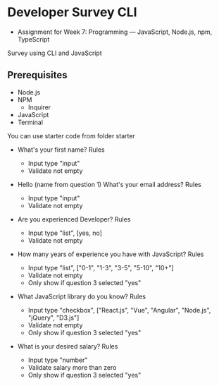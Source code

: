 # Developer Survey CLI

- Assignment for Week 7: Programming — JavaScript, Node.js, npm, TypeScript

Survey using CLI and JavaScript

## Prerequisites

- Node.js
- NPM
  - Inquirer
- JavaScript
- Terminal

You can use starter code from folder starter

- What's your first name?
  Rules

  - Input type "input"
  - Validate not empty

- Hello (name from question 1) What's your email address?
  Rules

  - Input type "input"
  - Validate not empty

- Are you experienced Developer?
  Rules

  - Input type "list", [yes, no]
  - Validate not empty

- How many years of experience you have with JavaScript?
  Rules

  - Input type "list", ["0-1", "1-3", "3-5", "5-10", "10+"]
  - Validate not empty
  - Only show if question 3 selected "yes"

- What JavaScript library do you know?
  Rules

  - Input type "checkbox", ["React.js", "Vue", "Angular", "Node.js", "jQuery", "D3.js"]
  - Validate not empty
  - Only show if question 3 selected "yes"

- What is your desired salary?
  Rules
  - Input type "number"
  - Validate salary more than zero
  - Only show if question 3 selected "yes"
